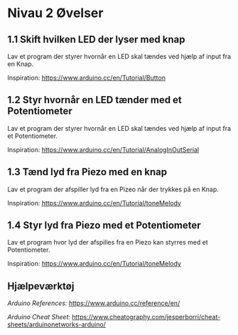 # Nivau 2 Øvelser

## 1.1 Skift hvilken LED der lyser med knap

Lav et program der styrer hvornår en LED skal tændes ved hjælp af input fra en Knap.

Inspiration: https://www.arduino.cc/en/Tutorial/Button

## 1.2 Styr hvornår en LED tænder med et Potentiometer

Lav et program der styrer hvornår en LED skal tændes ved hjælp af input fra et Potentiometer.

Inspiration: https://www.arduino.cc/en/Tutorial/AnalogInOutSerial

## 1.3 Tænd lyd fra Piezo med en knap

Lav et program der afspiller lyd fra en Pizeo når der trykkes på en Knap.

Inspiration: https://www.arduino.cc/en/Tutorial/toneMelody

## 1.4 Styr lyd fra Piezo med et Potentiometer

Lav et program hvor lyd der afspilles fra en Piezo kan styrres med et Potentiometer.

Inspiration: https://www.arduino.cc/en/Tutorial/toneMelody


## Hjælpeværktøj

*Arduino References:*
https://www.arduino.cc/reference/en/

*Arduino Cheat Sheet:*
 https://www.cheatography.com/jesperborri/cheat-sheets/arduinonetworks-arduino/
